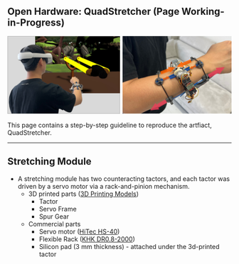 ## Open Hardware: QuadStretcher (Page Working-in-Progress)

<p align="center">
    <img src="../img/QuadStretcher_teaser.PNG", width="600">
</p>

<p> This page contains a step-by-step guideline to reproduce the artfiact, QuadStretcher.</p>

-----------------

## Stretching Module

* A stretching module has two counteracting tactors, and each tactor was driven by a servo motor via a rack-and-pinion mechanism.
  * 3D printed parts ([3D Printing Models](3D_Printing_Models_(.stl)/README.md))
    * Tactor
    * Servo Frame
    * Spur Gear
  * Commercial parts
    * Servo motor ([HiTec HS-40](https://www.hiteccs.com/actuators/product-details/HS-40))
    * Flexible Rack ([KHK DR0.8-2000](https://th.misumi-ec.com/en/vona2/detail/221004937839/?HissuCode=DR0.8-2000))
    * Silicon pad (3 mm thickness) - attached under the 3d-printed tactor
   
